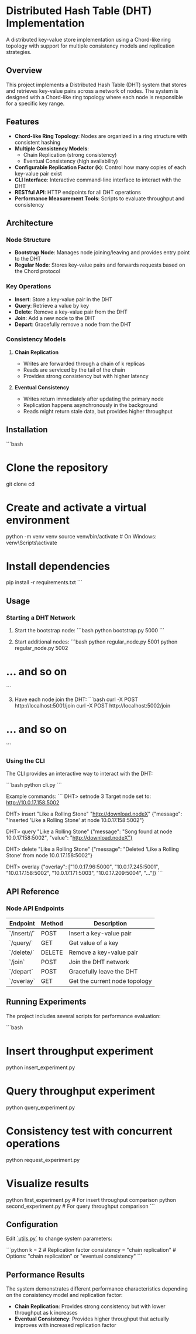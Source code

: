 # Distributed Hash Table (DHT) Implementation

A distributed key-value store implementation using a Chord-like ring topology with support for multiple consistency models and replication strategies.

## Overview

This project implements a Distributed Hash Table (DHT) system that stores and retrieves key-value pairs across a network of nodes. The system is designed with a Chord-like ring topology where each node is responsible for a specific key range.

## Features

- **Chord-like Ring Topology**: Nodes are organized in a ring structure with consistent hashing
- **Multiple Consistency Models**:
  - Chain Replication (strong consistency)
  - Eventual Consistency (high availability)
- **Configurable Replication Factor (k)**: Control how many copies of each key-value pair exist
- **CLI Interface**: Interactive command-line interface to interact with the DHT
- **RESTful API**: HTTP endpoints for all DHT operations
- **Performance Measurement Tools**: Scripts to evaluate throughput and consistency

## Architecture

### Node Structure
- **Bootstrap Node**: Manages node joining/leaving and provides entry point to the DHT
- **Regular Node**: Stores key-value pairs and forwards requests based on the Chord protocol

### Key Operations
- **Insert**: Store a key-value pair in the DHT
- **Query**: Retrieve a value by key
- **Delete**: Remove a key-value pair from the DHT
- **Join**: Add a new node to the DHT
- **Depart**: Gracefully remove a node from the DHT

### Consistency Models

1. **Chain Replication**
   - Writes are forwarded through a chain of k replicas
   - Reads are serviced by the tail of the chain
   - Provides strong consistency but with higher latency

2. **Eventual Consistency**
   - Writes return immediately after updating the primary node
   - Replication happens asynchronously in the background
   - Reads might return stale data, but provides higher throughput

## Installation

\`\`\`bash
# Clone the repository
git clone <repository-url>
cd <repository-directory>

# Create and activate a virtual environment
python -m venv venv
source venv/bin/activate  # On Windows: venv\Scripts\activate

# Install dependencies
pip install -r requirements.txt
\`\`\`

## Usage

### Starting a DHT Network

1. Start the bootstrap node:
\`\`\`bash
python bootstrap.py 5000
\`\`\`

2. Start additional nodes:
\`\`\`bash
python regular_node.py 5001
python regular_node.py 5002
# ... and so on
\`\`\`

3. Have each node join the DHT:
\`\`\`bash
curl -X POST http://localhost:5001/join
curl -X POST http://localhost:5002/join
# ... and so on
\`\`\`

### Using the CLI

The CLI provides an interactive way to interact with the DHT:

\`\`\`bash
python cli.py
\`\`\`

Example commands:
\`\`\`
DHT> setnode 3
Target node set to: http://10.0.17.158:5002

DHT> insert "Like a Rolling Stone" "http://download.nodeX"
{"message": "Inserted 'Like a Rolling Stone' at node 10.0.17.158:5002"}
  
DHT> query "Like a Rolling Stone"
{"message": "Song found at node 10.0.17.158:5002", "value": "http://download.nodeX"}
  
DHT> delete "Like a Rolling Stone"
{"message": "Deleted 'Like a Rolling Stone' from node 10.0.17.158:5002"}
  
DHT> overlay
{"overlay": ["10.0.17.96:5000", "10.0.17.245:5001", "10.0.17.158:5002", "10.0.17.171:5003", "10.0.17.209:5004", "..."]}
\`\`\`

## API Reference

### Node API Endpoints

| Endpoint | Method | Description |
|----------|--------|-------------|
| \`/insert/<key>/<value>\` | POST | Insert a key-value pair |
| \`/query/<key>\` | GET | Get value of a key |
| \`/delete/<key>\` | DELETE | Remove a key-value pair |
| \`/join\` | POST | Join the DHT network |
| \`/depart\` | POST | Gracefully leave the DHT |
| \`/overlay\` | GET | Get the current node topology |

## Running Experiments

The project includes several scripts for performance evaluation:

\`\`\`bash
# Insert throughput experiment
python insert_experiment.py

# Query throughput experiment
python query_experiment.py

# Consistency test with concurrent operations
python request_experiment.py

# Visualize results
python first_experiment.py  # For insert throughput comparison
python second_experiment.py  # For query throughput comparison
\`\`\`

## Configuration

Edit [\`utils.py\`](utils.py ) to change system parameters:

\`\`\`python
k = 2  # Replication factor
consistency = "chain replication"  # Options: "chain replication" or "eventual consistency"
\`\`\`

## Performance Results

The system demonstrates different performance characteristics depending on the consistency model and replication factor:

- **Chain Replication**: Provides strong consistency but with lower throughput as k increases
- **Eventual Consistency**: Provides higher throughput that actually improves with increased replication factor

